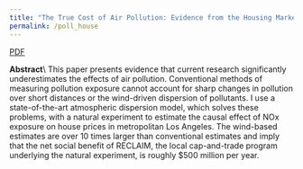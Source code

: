 ```yaml
---
title: "The True Cost of Air Pollution: Evidence from the Housing Market"
permalink: /poll_house
---
```


[PDF](/assets/Sullivan_Cost_of_Pollution_housing.pdf)

**Abstract**\\
This paper presents evidence that current research significantly underestimates
  the effects of air pollution.
Conventional methods of measuring pollution exposure cannot account for sharp
  changes in pollution over short distances or the wind-driven dispersion of
  pollutants.
I use a state-of-the-art atmospheric dispersion model, which solves
  these problems, with a natural experiment to estimate the causal effect of
  NOx exposure on house prices in metropolitan Los Angeles.
The wind-based estimates are over 10 times larger than conventional estimates and
  imply that the net social benefit of RECLAIM, the local cap-and-trade program
  underlying the natural experiment, is roughly $500 million per year.
